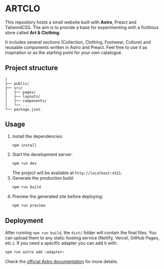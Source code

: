 # ARTCLO

This repository hosts a small website built with **Astro**, Preact and TailwindCSS. The aim is to provide a base for experimenting with a fictitious store called **Art & Clothing**.

It includes several sections (Collection, Clothing, Footwear, Culture) and reusable components written in Astro and Preact. Feel free to use it as inspiration or as the starting point for your own catalogue.

## Project structure

```text
/
├── public/
├── src/
│   ├── pages/
│   ├── layouts/
│   ├── components/
│   └── ...
└── package.json
```

## Usage

1. Install the dependencies:
   ```bash
   npm install
   ```
2. Start the development server:
   ```bash
   npm run dev
   ```
   The project will be available at `http://localhost:4321`.
3. Generate the production build:
   ```bash
   npm run build
   ```
4. Preview the generated site before deploying:
   ```bash
   npm run preview
   ```

## Deployment

After running `npm run build`, the `dist/` folder will contain the final files. You can upload them to any static hosting service (Netlify, Vercel, GitHub Pages, etc.). If you need a specific adapter you can add it with:

```bash
npm run astro add <adapter>
```

Check the [official Astro documentation](https://docs.astro.build) for more details.
